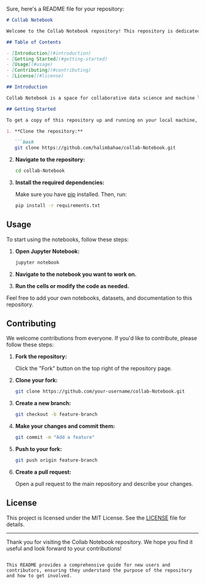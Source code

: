 Sure, here's a README file for your repository:

```markdown
# Collab Notebook

Welcome to the Collab Notebook repository! This repository is dedicated to storing, sharing, and collaborating on Jupyter notebooks. Here, you will find insights, code, and data from various collaborative projects.

## Table of Contents

- [Introduction](#introduction)
- [Getting Started](#getting-started)
- [Usage](#usage)
- [Contributing](#contributing)
- [License](#license)

## Introduction

Collab Notebook is a space for collaborative data science and machine learning projects. Our goal is to facilitate teamwork and knowledge sharing through Jupyter notebooks.

## Getting Started

To get a copy of this repository up and running on your local machine, follow these steps:

1. **Clone the repository:**

   ```bash
   git clone https://github.com/halimbahae/collab-Notebook.git
   ```

2. **Navigate to the repository:**

   ```bash
   cd collab-Notebook
   ```

3. **Install the required dependencies:**

   Make sure you have [pip](https://pip.pypa.io/en/stable/) installed. Then, run:

   ```bash
   pip install -r requirements.txt
   ```

## Usage

To start using the notebooks, follow these steps:

1. **Open Jupyter Notebook:**

   ```bash
   jupyter notebook
   ```

2. **Navigate to the notebook you want to work on.**

3. **Run the cells or modify the code as needed.**

Feel free to add your own notebooks, datasets, and documentation to this repository.

## Contributing

We welcome contributions from everyone. If you'd like to contribute, please follow these steps:

1. **Fork the repository:**

   Click the "Fork" button on the top right of the repository page.

2. **Clone your fork:**

   ```bash
   git clone https://github.com/your-username/collab-Notebook.git
   ```

3. **Create a new branch:**

   ```bash
   git checkout -b feature-branch
   ```

4. **Make your changes and commit them:**

   ```bash
   git commit -m "Add a feature"
   ```

5. **Push to your fork:**

   ```bash
   git push origin feature-branch
   ```

6. **Create a pull request:**

   Open a pull request to the main repository and describe your changes.

## License

This project is licensed under the MIT License. See the [LICENSE](LICENSE) file for details.

---

Thank you for visiting the Collab Notebook repository. We hope you find it useful and look forward to your contributions!
```

This README provides a comprehensive guide for new users and contributors, ensuring they understand the purpose of the repository and how to get involved.
